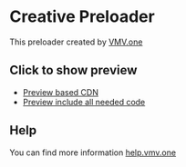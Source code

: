 # Creative Preloader

This preloader created by [VMV.one](https://vmv.one)

## Click to show preview

- [Preview based CDN](https://cdn.jsdelivr.net/gh/patronJS/argentum_com@1.0/dist/index2.js)
- [Preview include all needed code](https://cdn.jsdelivr.net/gh/patronJS/argentum_com@1.0/dist/index1.js)

## Help

You can find more information [help.vmv.one](https://help.vmv.one)